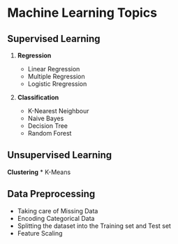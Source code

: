 # Machine Learning Topics
## Supervised Learning
1. **Regression**
    * Linear Regression
    * Multiple Regression
    * Logistic Rregression

2. **Classification**
    * K-Nearest Neighbour
    * Naive Bayes
    * Decision Tree
    * Random Forest
    
 ## Unsupervised Learning
  **Clustering**
    * K-Means
    
 ## Data Preprocessing
 * Taking care of Missing Data
 * Encoding Categorical Data
 * Splitting the dataset into the Training set and Test set
 * Feature Scaling
